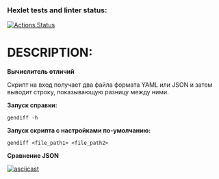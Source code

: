 ### Hexlet tests and linter status:
[![Actions Status](https://github.com/evrik163/python-project-50/workflows/hexlet-check/badge.svg)](https://github.com/evrik163/python-project-50/actions)

# DESCRIPTION:

**Вычислитель отличий**

Скрипт на вход получает два файла формата YAML или JSON и затем выводит строку, показывающую разницу между ними.

**Запуск справки:**

`gendiff -h`

**Запуск скрипта c настройками по-умолчанию:**

`gendiff <file_path1> <file_path2>`

**Сравнение JSON**

[![asciicast](https://asciinema.org/a/JOzrhU18tjYeOvvA7xNsZ03ZX.svg)](https://asciinema.org/a/JOzrhU18tjYeOvvA7xNsZ03ZX)
